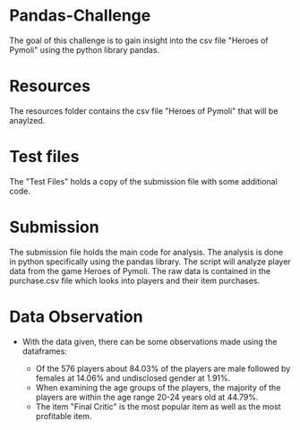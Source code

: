 # Pandas-Challenge
The goal of this challenge is to gain insight into the csv file "Heroes of Pymoli" using the python library pandas.

# Resources
The resources folder contains the csv file "Heroes of Pymoli" that will be anaylzed.

# Test files
The "Test Files" holds a copy of the submission file with some additional code.

# Submission
The submission file holds the main code for analysis. The analysis is done in python specifically using the pandas library. The script will analyze player data from the game Heroes of Pymoli. The raw data is contained in the purchase.csv file which looks into players and their item purchases. 
# Data Observation

* With the data given, there can be some observations made using the dataframes:

    *  Of the 576 players about 84.03% of the players are male followed by females at 14.06% and undisclosed gender at 1.91%.
    * When examining the age groups of the players, the majority of the players are within the age range 20-24 years old at 44.79%.
    * The item "Final Critic" is the most popular item as well as the most profitable item.
